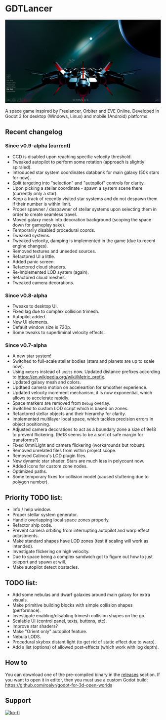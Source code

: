 # GDTLancer
![Progress][Progress]

A space game inspired by Freelancer, Orbiter and EVE Online. 
Developed in Godot 3 for desktop (Windows, Linux) and mobile (Android) platforms.

[Progress]: Doc/Images/Progress.png "Progress"

## Recent changelog
### Since v0.9-alpha (current)
- CCD is disabled upon reaching specific velocity threshold.
- Tweaked autopilot to perform some rotation (approach is slightly spiraled).
- Introduced star system coordinates databank for main galaxy (50k stars for now).
- Split targeting into "selection" and "autopilot" controls for clarity.
- Upon picking a stellar coordinate - spawn a system scene there (currently only a star).
- Keep a track of recently visited star systems and do not despawn them if their number is within limit.
- Proper spawner / despawner of stellar systems upon selecting them in order to create seamless travel.
- Moved galaxy mesh into decoration background (scoping the space down for gameplay sake).
- Temporarily disabled procedural coords.
- Tweaked systems.
- Tweaked velocity, damping is implemented in the game (due to recent engine changes).
- Removed textures and uneeded sources.
- Refactored UI a little.
- Added panic screen.
- Refactored cloud shaders.
- Re-implemented LOD system (again).
- Refactored cloud meshes.
- Tweaked camera decorations.

### Since v0.8-alpha
- Tweaks to desktop UI.
- Fixed lag due to complex collision trimesh.
- Autopilot added.
- New UI elements.
- Default window size is 720p.
- Some tweaks to superliminal velocity effects.

### Since v0.7-alpha
- A new star system!
- Switched to full-scale stellar bodies (stars and planets are up to scale now).
- Using `meters` instead of `units` now. Updated distance prefixes according to 
https://en.wikipedia.org/wiki/Metric_prefix.
- Updated galaxy mesh and colors.
- Updtaed camera motion on acceleartion for smoother experience.
- Updated velocity increment mechanism, it is now exponential, which allows to 
accelerate rapidly.
- Space markers are removed from `Debug` overlay.
- Switched to custom LOD script which is based on zones.
- Refactored stellar objects and their hierarchy for clarity.
- Implemented multilayer local space, which tackles precision errors in object positioning.
- Adjusted camera decorations to act as a boundary zone a size of 9e18 to prevent flickering.
(9e18 seems to be a sort of safe margin for transforms?)
- Fixed OmniLight and camera flickering (workarounds but robust).
- Removed unrelated files from within project scope.
- Removed Calinou's LOD plugin files.
- New dynamic star shader. Stars are much less in polycount now.
- Added icons for custom zone nodes.
- Optimized paths.
- Some temporary fixes for collision model (caused stuttering due to polygon number).

## Priority TODO list:
- Info / help window.
- Proper stellar system generator.
- Handle overlapping local space zones properly.
- Refactor ship code.
- Prevent camera orbiting from interrupting autopilot and warp effect adjustments.
- Make standard shapes have LOD zones (test if scaling will work as intended).
- Investigate flickering on high velocity.
- Due to space being a complex sandwich got to figure out how to just teleport and spawn at will.
- Make autopilot detect obstacles.

## TODO list:
- Add some nebulas and dwarf galaxies around main galaxy for extra visuals.
- Make primitive building blocks with simple collision shapes (performace).
- Investigate enabling/disabling trimesh collision shapes on the go.
- Scalable UI (control panel, texts, buttons, etc).
- Improve star shaders?
- Make "Orient only" autopilot feature.
- Nebula LODS.
- Procedural skybox distant light (to get rid of static effect due to warp).
- Add a list (options) of allowed post-effects (which work with log depth).

## How to
You can download one of the pre-compiled binary in the [releases](https://github.com/roalyr/GDTLancer/releases) section.
If you want to open it in editor, then you must use a custom Godot build: https://github.com/roalyr/godot-for-3d-open-worlds


## Support
[![ko-fi](https://ko-fi.com/img/githubbutton_sm.svg)](https://ko-fi.com/U7U0BNQX5)
